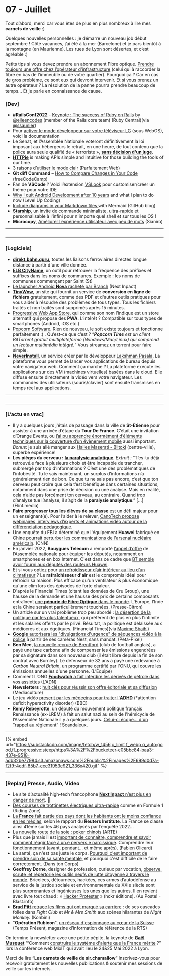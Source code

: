 # 07 - Juillet

Tout d’abord, merci car vous êtes de plus en plus nombreux à lire mes **carnets de veille** :)

Quelques nouvelles personnelles : je démarre un nouveau job début septembre ! Côté vacances, j’ai été à la mer (Barcelone) et je pars bientôt à la montagne (en Maurienne). Les rues de Lyon sont désertes, et c’est agréable :)

Petits tips si vous devez prendre un abonnement Fibre optique. [Prendre toujours une offre chez l’opérateur d’infrastructure](https://twitter.com/sirchamallow/status/1539339418405830662) (celui qui à raccorder la fibre en bas de l’immeuble ou de votre quartier). Pourquoi ça ? Car en cas de gros problème, ce sont eux qui devront intervenir. Et si vous prenez un autre opérateur ? La résolution de la panne pourra prendre beaucoup de temps… Et je parle en connaissance de cause.

### \[Dev]

* **#RailsConf2022** - [Keynote : The success of Ruby on Rails](https://www.youtube.com/watch?v=MbqJzACF-54) by [@eileencodes](https://twitter.com/eileencodes) (member of the Rails core team) (Ruby Central)(via [@ssaunier](https://twitter.com/ssaunier))
* Pour [activer le mode développeur sur votre téléviseur LG](https://webostv.developer.lge.com/develop/app-test/using-devmode-app/) (sous WebOS), voici la documentation
* Le Senat, et l’Assemblée Nationale voteront définitivement la loi imposant aux hébergeurs le retrait, en une heure, de tout contenu que la police aura seule qualifié de « terroriste », [**sans décision d'un juge**](https://twitter.com/laquadrature/status/1551869391029080064).
* [**HTTPie**](https://httpie.io/) is making APIs simple and intuitive for those building the tools of our time.
* 3 raisons d’[utiliser le mode clair ](https://www.youtube.com/watch?v=oVDbu8lhqAAqAA\&list=WL\&index=22\&t=2s)(Parfaitement Web)
* **Git diff Command** – [How to Compare Changes in Your Code](https://www.freecodecamp.org/news/git-diff-command/amp/) (freeCodeCamp)
* Fan de **VSCode** ? Voici l’extension [VSLook](https://github.com/sudoaugustin/vslook) pour customiser/créer un thème pour votre IDE
* [Why I quit Android Development after 10 years](https://levelup.gitconnected.com/why-i-left-android-development-after-10-years-and-became-a-backend-developer-86ebf3595d43) and what I plan to do now (Level Up Coding)
* [Include diagrams in your Markdown files ](https://github.blog/2022-02-14-include-diagrams-markdown-files-mermaid/)with Mermaid (GitHub blog)
* [**Starship**](https://starship.rs/fr-FR/), un invite de commande minimaliste, ultra-rapide et personnalisable à l'infini pour n'importe quel shell et sur tous les OS !
* **Microcopy**, [Améliorer l’expérience utilisateur avec peu de mots](https://medium.com/@Sianiro/microcopy-am%C3%A9liorer-lexp%C3%A9rience-utilisateur-avec-peu-de-mots-2e326795f2f7) (Sianiro)

***

<figure><img src="../../.gitbook/assets/image (41).png" alt=""><figcaption></figcaption></figure>

***

### \[Logiciels]

* [**direkt.bahn.guru**](https://direkt.bahn.guru/)**,** toutes les liaisons ferroviaires directes longue distance à partir d'une ville donnée.
* [**ELB CityName**](https://opossum-studio.com/elbcityname/?#filter=IEUX), un outil pour retrouver la fréquence des préfixes et suffixes dans les noms de communes. Exemple : les noms de communes commençant par Saint (St)
* [Le launcher Android ](https://www.nextinpact.com/lebrief/69675/le-launcher-android-nova-rachete-par-branch)[**Nova**](https://www.nextinpact.com/lebrief/69675/le-launcher-android-nova-rachete-par-branch)[ racheté par Branch](https://www.nextinpact.com/lebrief/69675/le-launcher-android-nova-rachete-par-branch) (Next Inpact)
* [**TinyWow**](https://tinywow.com/), un site qui fournit un service de **conversion en ligne de fichiers** gratuitement, comme des PDF et d'autres outils pratiques pour vous aider à résoudre des problèmes de tous types. Tous les fichiers traités et non traités sont supprimés après 15 minutes.
* [Progressive Web App Store](https://progressivewebapp.store/), qui comme son nom l’indique est un store alternatif qui propose des **PWA**. L’intérêt ? Compatible sur tous types de smartphones (Android, iOS etc.)
* [Popcorn Software](https://github.com/popcorn-official). Rien de nouveau, le soft existe toujours et fonctionne parfaitement :) . Qu’est-ce que c’est ? “_**Popcorn Time** est un client BitTorrent gratuit multiplateforme (Windows/Mac/Linux) qui comprend un lecteur multimédia intégré._” Vous streamez un torrent pour faire simple.
* [**NeverInstall**](https://neverinstall.com/), un service créer par le développeur [Lakshman Pasala](https://twitter.com/lakshmanpasala). La plateforme vous permet de lancer vos applications de bureau depuis votre navigateur web. Comment ça marche ? La plateforme exécute les applications sur des VM (machines virtuelles) basées dans le cloud. Elle diffuse ensuite directement la vidéo vers votre navigateur. Les commandes des utilisateurs (souris/clavier) sont ensuite transmises en temps réel aux applications.

***

<figure><img src="../../.gitbook/assets/image (40).png" alt=""><figcaption></figcaption></figure>

***

### \[L’actu en vrac]

* Il y a quelques jours j'étais de passage dans la ville de **St-Etienne** pour assister à une arrivée d’étape du **Tour De France**. C’était une invitation d’Orange Events, ou [j’ai pu apprendre énormément d’éléments techniques sur la couverture d’un évènement mobile](https://twitter.com/sirchamallow/status/1547987573280100354) aussi important. _Bonus_: je suis allé manger aux [Halles Maserati - Biltoki](https://biltoki.com/halles/hallesmazerat/) (centre-ville), superbe expérience!
* **Les pièges du cerveau :** [**la paralysie analytique**](https://flint.media/posts/242-les-pieges-du-cerveau-la-paralysie-analytique?locale=fr). _Extrait :_ “T’es-tu déjà retrouvé.e face à plusieurs choix et être incapable de trancher, submergé par trop d’informations ? C’est une des problématiques de l’infobésité. Tu le sais maintenant, un surplus d’informations n’a généralement rien de bon. Ce que tu ne sais pas encore, c’est que ton cerveau peut croire que cela t’est bénéfique dans certaines situations, notamment dans une prise de décision ou une analyse. Mais en réalité, cela n’aide pas forcément ton cerveau, au contraire. Quand trop d’analyse tue l’analyse, il s’agit de la **paralysie analytique**.” \[…] (Flint.media)
* **Faire progresser tous les élèves de sa classe** est un défi majeur pour un enseignant(e). Pour l’aider à le relever, [CanoTech propose webinaires, interviews d’experts et animations vidéo autour de la différenciation pédagogique](https://www.reseau-canope.fr/actualites/actualite/faire-classe-a-tous-les-eleves.html).
* Une enquête du FBI a déterminé que l'équipement **Huawei** fabriqué en Chine [pourrait perturber les communications de l'arsenal nucléaire américain](https://edition.cnn.com/2022/07/23/politics/fbi-investigation-huawei-china-defense-department-communications-nuclear). (CNN)
* En janvier 2022, **Bouygues Telecom** a remporté [l’appel d’offre](https://ted.europa.eu/udl?uri=TED:NOTICE:019109-2022:TEXT:FR:HTML) de l’Assemblée nationale pour équiper les députés, notamment en smartphones et en box Internet. C'est dans ce cadre que [BT semble avoir fourni aux députés des routeurs Huawei](https://www.bfmtv.com/tech/actualites/telecoms/les-deputes-recoivent-des-routeurs-huawei-pour-equiper-leur-permanence_AN-202207180437.html).
* Et si vous optiez pour [un refroidisseur d’air intérieur au lieu d’un climatiseur](https://www.climatisationreversible.net/rafraichisseur-air.htm) ? Le **rafraîchisseur d'air** est le compromis idéal pour refroidir sa maison. Plus efficace qu'un ventilateur & plus économique qu'une clim lors des épisodes de forte chaleur.
* D'après le Financial Times (citant les données de Cru Group), une hausse de la demande et une hausse des prix de certains composants entraînent [une ](https://www.presse-citron.net/apres-la-penurie-de-puces-une-penurie-de-fibre-optique/)[**pénurie de Fibre Optique** ](https://www.presse-citron.net/apres-la-penurie-de-puces-une-penurie-de-fibre-optique/)[dans le monde](https://www.presse-citron.net/apres-la-penurie-de-puces-une-penurie-de-fibre-optique/). L’Europe, l’Inde et la Chine seraient particulièrement touchées. (Presse-Citron)
* Un article sur un vrai problème trop peu abordé : [la désertion de la politique par les plus talentueux](https://www.ft.com/content/7bf59f37-bcfd-4f0e-82af-06d7f3c17223), qui préfèrent de plus en plus l'intimité et les salaires offerts par le privé. Résultat, la politique est délaissée aux médiocres et aux égotiques. (Financial Times)(via [Maxime Sbaihi](https://twitter.com/MxSba/status/1550495021299810306))
* [**Google**](https://petapixel.com/2022/07/27/googles-nest-will-provide-data-to-police-without-a-warrant/)[ autorisera les "divulgations d'urgence" de séquences vidéo à la police](https://petapixel.com/2022/07/27/googles-nest-will-provide-data-to-police-without-a-warrant/) à partir de ses caméras Nest, sans mandat. (Peta-Pixel)
* **Ben Mee,** [la nouvelle recrue de Brentford](https://www.lequipe.fr/Football/Actualites/Ben-mee-passe-de-burnley-a-brentford-le-transfert-ecolo/1344985) (club de football anglais), a payé une taxe carbone afin de compenser les émissions engendrées par sa signature dans son nouveau club (il était libre depuis la fin de son contrat avec Burnley). Le défenseur de 32 ans a payé une redevance à _Carbon Neutral Britain_, un programme certifié par l'ONU, qui couvre les émissions annuelles d'une personne. (L’Équipe)
* Comment L’ONG [**Foodwatch**](https://www.ladn.eu/ladn-transition/obtenir-des-victoires-sur-un-sujet-de-sante-publique-cest-possible-et-voici-comment/)[ a fait interdire les dérivés de pétrole dans vos assiettes](https://www.ladn.eu/ladn-transition/obtenir-des-victoires-sur-un-sujet-de-sante-publique-cest-possible-et-voici-comment/) (L’ADN)
* **Newsletters** : [huit clés pour réussir son offre éditoriale et sa diffusion](https://mediaculture.fr/newsletters-huit-cles-offre-editoriale-diffusion/) (Mediaculture)
* Le jeu vidéo [prescrit par les médecins pour traiter l'](https://www.bbc.com/news/business-62060542)[**ADHD**](https://www.bbc.com/news/business-62060542) (\*attention deficit hyperactivity disorder) (BBC)
* **Remy Rebeyrotte**, un député du mouvement politique français Renaissance (ex-LREM) à fait un salut nazi au sein de l'hémicycle de l’Assemblée Nationale il y a quelques jours. [Celui-ci écope… d'un "rappel au règlement](https://twitter.com/Brevesdepresse/status/1551534571073814528)” ! Scandaleux.

***

{% embed url="https://substackcdn.com/image/fetch/w_1456,c_limit,f_webp,q_auto:good,fl_progressive:steep/https%3A%2F%2Fbucketeer-e05bbc84-baa3-437e-9518-adb32be77984.s3.amazonaws.com%2Fpublic%2Fimages%2F699d0d7a-f2f9-4edf-85b7-cce31953e921_336x420.gif" %}

***

### \[**Replay] Presse, Audio, Video**

* Le site d’actualité high-tech francophone [**Next Inpact** ](https://www.nextinpact.com/article/69668/next-inpact-sort-tete-eau-et-se-recalibre)[n’est plus en danger de mort](https://www.nextinpact.com/article/69668/next-inpact-sort-tete-eau-et-se-recalibre). 👏
* [Des courses de trottinettes électriques ultra-rapide](https://www.youtube.com/watch?v=dipj4w39Qu8) comme en Formule 1 (Riding Zone)
* [La ](https://reutersinstitute.politics.ox.ac.uk/digital-news-report/2022)[**France**](https://reutersinstitute.politics.ox.ac.uk/digital-news-report/2022)[ fait partie des pays dont les habitants ont le moins confiance en les médias](https://reutersinstitute.politics.ox.ac.uk/digital-news-report/2022), selon le rapport du **Reuters Institute**. La France se classe ainsi 41ème sur les 46 pays analysés par l’enquête 2022…
* [La nouvelle route de la soie : poker chinois](https://www.youtube.com/watch?v=7rQUQaBO-X4) (ARTE)
* Plus que jamais il est [important de connaitre, comprendre et savoir comment réagir face à un.e pervers.e narcissique](https://www.youtube.com/watch?v=ccTi708VNbs). Comprendre leur fonctionnement (avant, pendant... et même après). (Fabien Olicard)
* La santé, ça n'est pas juste le corps. [Pourquoi c'est important de prendre soin de sa santé mentale](https://www.youtube.com/watch?v=wcfY44oh70Q), et pourquoi c'est difficile de le faire correctement. (Dans ton Corps)
* **Geoffrey Dorne**, designer de profession, curieux par vocation, [observe, scrute, et répertorie les outils neufs de lutte citoyenne à travers le monde](https://youtu.be/7XJrpFTfRJE). Bricolées, détournées, hackées, ces armes d’autodéfense au service de la justice sociale et environnementale du XXIe siècle sont plus surprenantes et ingénieuses les unes que les autres. Il en revient avec livre tout chaud : « [Hacker Protester](https://hckr.fr/) » (hckr éditions). (Au Poste! - Blast.info)
* [**Brad Pitt**](https://www.youtube.com/watch?v=iurBzLRrQRQ)[ retrace les films qui ont marqué sa carrière](https://www.youtube.com/watch?v=iurBzLRrQRQ) : de ses cascades folles dans _Fight Club_ et _Mr & Mrs Smith_ aux scènes hilarantes de _Night Monkey._ (Konbini)
* "**Opération Rubicon**", [un réseau d'espionnage au cœur de la Suisse](https://www.youtube.com/watch?v=SWFlA248spU) (Temps Présent, magazine d’information de référence de la RTS)

On termine la newsletter avec une petite pépite, la keynote de [**Gaël Musquet**](https://ratzillas.com/) '“Comment [construire le système d'alerte que la France mérite](https://mixitconf.org/2022/how-to-build-the-alert-system-that-france-deserves-) ?” lors la conférence web MixIT qui avait lieu le 24&25 Mai 2022 à Lyon.

Merci de lire “**Les carnets de veille de sir.chamallow**” Inscrivez-vous pour recevoir gratuitement les nouvelles publications & soutenir mes sessions de veille sur les internets.
